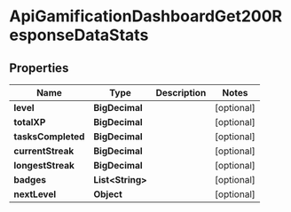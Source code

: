 

# ApiGamificationDashboardGet200ResponseDataStats


## Properties

| Name | Type | Description | Notes |
|------------ | ------------- | ------------- | -------------|
|**level** | **BigDecimal** |  |  [optional] |
|**totalXP** | **BigDecimal** |  |  [optional] |
|**tasksCompleted** | **BigDecimal** |  |  [optional] |
|**currentStreak** | **BigDecimal** |  |  [optional] |
|**longestStreak** | **BigDecimal** |  |  [optional] |
|**badges** | **List&lt;String&gt;** |  |  [optional] |
|**nextLevel** | **Object** |  |  [optional] |



